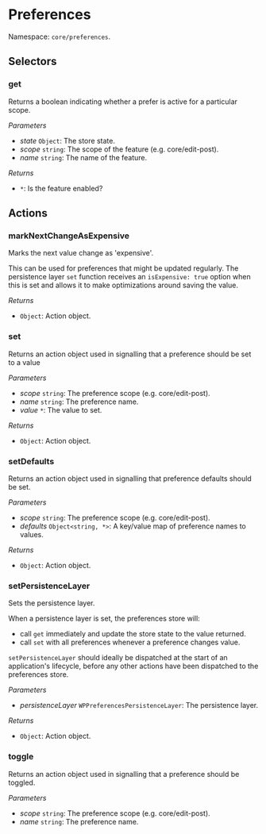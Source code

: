 # Preferences

Namespace: `core/preferences`.

## Selectors

<!-- START TOKEN(Autogenerated selectors|../../../packages/preferences/src/store/selectors.js) -->

### get

Returns a boolean indicating whether a prefer is active for a particular scope.

_Parameters_

-   _state_ `Object`: The store state.
-   _scope_ `string`: The scope of the feature (e.g. core/edit-post).
-   _name_ `string`: The name of the feature.

_Returns_

-   `*`: Is the feature enabled?

<!-- END TOKEN(Autogenerated selectors|../../../packages/preferences/src/store/selectors.js) -->

## Actions

<!-- START TOKEN(Autogenerated actions|../../../packages/preferences/src/store/actions.js) -->

### markNextChangeAsExpensive

Marks the next value change as 'expensive'.

This can be used for preferences that might be updated regularly. The persistence layer `set` function receives an `isExpensive: true` option when this is set and allows it to make optimizations around saving the value.

_Returns_

-   `Object`: Action object.

### set

Returns an action object used in signalling that a preference should be set to a value

_Parameters_

-   _scope_ `string`: The preference scope (e.g. core/edit-post).
-   _name_ `string`: The preference name.
-   _value_ `*`: The value to set.

_Returns_

-   `Object`: Action object.

### setDefaults

Returns an action object used in signalling that preference defaults should be set.

_Parameters_

-   _scope_ `string`: The preference scope (e.g. core/edit-post).
-   _defaults_ `Object<string, *>`: A key/value map of preference names to values.

_Returns_

-   `Object`: Action object.

### setPersistenceLayer

Sets the persistence layer.

When a persistence layer is set, the preferences store will:

-   call `get` immediately and update the store state to the value returned.
-   call `set` with all preferences whenever a preference changes value.

`setPersistenceLayer` should ideally be dispatched at the start of an application's lifecycle, before any other actions have been dispatched to the preferences store.

_Parameters_

-   _persistenceLayer_ `WPPreferencesPersistenceLayer`: The persistence layer.

_Returns_

-   `Object`: Action object.

### toggle

Returns an action object used in signalling that a preference should be toggled.

_Parameters_

-   _scope_ `string`: The preference scope (e.g. core/edit-post).
-   _name_ `string`: The preference name.

<!-- END TOKEN(Autogenerated actions|../../../packages/preferences/src/store/actions.js) -->
